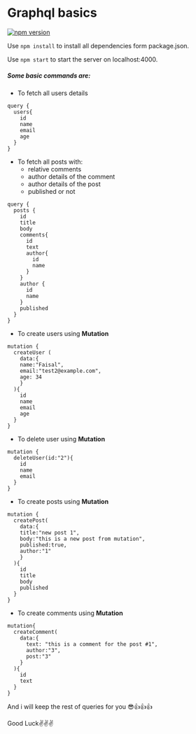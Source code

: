 # Graphql basics
[![npm version](https://badge.fury.io/js/graphql-yoga.svg)](https://badge.fury.io/js/graphql-yoga)

Use `npm install` to install all dependencies form package.json.

Use `npm start` to  start the server on localhost:4000.

##### Some basic commands are:

* To fetch all users details
```
query {
  users{
    id
    name
    email
    age
  }
}
```
* To fetch all posts with:
     - relative comments
     - author details of the comment
     - author details of the post
     - published or not
```
query {
  posts {
    id
    title
    body
    comments{
      id
      text
      author{
        id
        name
      }
    }
    author {
      id
      name
    }
    published
  }
} 
```
* To create users using **Mutation**
```
mutation {
  createUser (
    data:{
    name:"Faisal",
    email:"test2@example.com",
    age: 34
    }
  ){
    id
    name
    email
    age
  }
}
```
* To delete user using **Mutation**
```
mutation {
  deleteUser(id:"2"){
    id
    name
    email
  }
}
```
* To create posts using **Mutation**
```
mutation {
  createPost(
    data:{
    title:"new post 1", 
    body:"this is a new post from mutation",
    published:true,
    author:"1"
    }
  ){
    id
    title
    body
    published
  }
}
```
* To create comments using **Mutation**
```
mutation{
  createComment(
    data:{
      text: "this is a comment for the post #1",
      author:"3",
      post:"3"
    }
  ){
    id
    text
  }
}
```
And i will keep the rest of queries for you :sunglasses::thumbsup::thumbsup::thumbsup:

Good Luck:v::v::v: